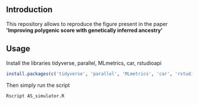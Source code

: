 ## Introduction

This repository allows to reproduce the figure present in the paper __'Improving polygenic score with genetically inferred ancestry'__

## Usage

Install the libraries tidyverse, parallel, MLmetrics, car, rstudioapi

```r
install.packages(c('tidyverse', 'parallel', 'MLmetrics', 'car', 'rstudioapi'))
```

Then simply run the script

```bash
Rscript AS_simulator.R
```
